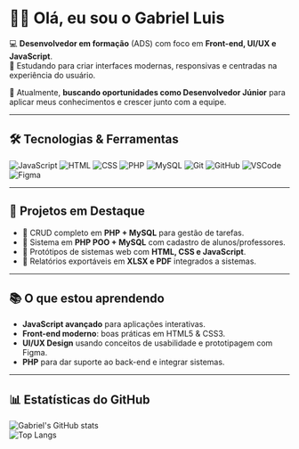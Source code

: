 # 👨‍💻 Olá, eu sou o Gabriel Luis

💻 **Desenvolvedor em formação** (ADS) com foco em **Front-end, UI/UX e JavaScript**.  
🚀 Estudando para criar interfaces modernas, responsivas e centradas na experiência do usuário.  

🎯 Atualmente, **buscando oportunidades como Desenvolvedor Júnior** para aplicar meus conhecimentos e crescer junto com a equipe.


---

## 🛠️ Tecnologias & Ferramentas

![JavaScript](https://img.shields.io/badge/JavaScript-323330?style=for-the-badge&logo=javascript&logoColor=F7DF1E)
![HTML](https://img.shields.io/badge/HTML5-E34F26?style=for-the-badge&logo=html5&logoColor=white)
![CSS](https://img.shields.io/badge/CSS3-1572B6?style=for-the-badge&logo=css3&logoColor=white)
![PHP](https://img.shields.io/badge/PHP-777BB4?style=for-the-badge&logo=php&logoColor=white)
![MySQL](https://img.shields.io/badge/MySQL-005C84?style=for-the-badge&logo=mysql&logoColor=white)
![Git](https://img.shields.io/badge/GIT-E44C30?style=for-the-badge&logo=git&logoColor=white)
![GitHub](https://img.shields.io/badge/GitHub-181717?style=for-the-badge&logo=github&logoColor=white)
![VSCode](https://img.shields.io/badge/VSCode-0078d7?style=for-the-badge&logo=visual-studio-code&logoColor=white)
![Figma](https://img.shields.io/badge/Figma-F24E1E?style=for-the-badge&logo=figma&logoColor=white)

---

## 📌 Projetos em Destaque
- 🔹 CRUD completo em **PHP + MySQL** para gestão de tarefas.  
- 🔹 Sistema em **PHP POO + MySQL** com cadastro de alunos/professores.  
- 🔹 Protótipos de sistemas web com **HTML, CSS e JavaScript**.  
- 🔹 Relatórios exportáveis em **XLSX e PDF** integrados a sistemas.  

---

## 📚 O que estou aprendendo
- **JavaScript avançado** para aplicações interativas.  
- **Front-end moderno**: boas práticas em HTML5 & CSS3.  
- **UI/UX Design** usando conceitos de usabilidade e prototipagem com Figma.  
- **PHP** para dar suporte ao back-end e integrar sistemas.  

---

## 📊 Estatísticas do GitHub
![Gabriel's GitHub stats](https://github-readme-stats.vercel.app/api?username=GabrielLuisColussi&show_icons=true&theme=dracula)  
![Top Langs](https://github-readme-stats.vercel.app/api/top-langs/?username=GabrielLuisColussi&layout=compact&theme=dracula)
